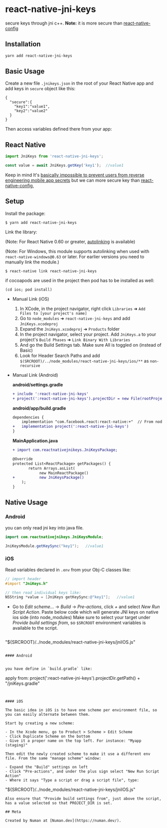 # react-native-jni-keys

secure keys through jni c++. **Note:** it is more secure than [react-native-config](https://github.com/luggit/react-native-config "react-native-config")

## Installation

```sh
yarn add react-native-jni-keys
```

## Basic Usage

Create a new file `.jnikeys.json` in the root of your React Native app and add keys in `secure` object like this:

```
{
  "secure":{
    "key1":"value1",
    "key2":"value2"
  }
}
```

Then access variables defined there from your app:

## React Native
```js
import JniKeys from 'react-native-jni-keys';

const value = await JniKeys.getKey('key1');  //value1
```

Keep in mind It's [basically impossible to prevent users from reverse engineering mobile app secrets](https://rammic.github.io/2015/07/28/hiding-secrets-in-android-apps/) but we can more secure key than [react-native-config](https://github.com/luggit/react-native-config "react-native-config"), 

## Setup

Install the package:

```
$ yarn add react-native-jni-keys
```

Link the library:

(Note: For React Native 0.60 or greater, [autolinking](https://reactnative.dev/blog/2019/07/03/version-60#native-modules-are-now-autolinked) is available)

(Note: For Windows, this module supports autolinking when used with `react-native-windows@0.63`
or later. For earlier versions you need to manually link the module.)

```
$ react-native link react-native-jni-keys
```

if cocoapods are used in the project then pod has to be installed as well:

```
(cd ios; pod install)
```

 - Manual Link (iOS)

	1. In XCode, in the project navigator, right click `Libraries` ➜ `Add 		Files to [your project's name]`
	2. Go to `node_modules` ➜ `react-native-jni-keys` and add 		`JniKeys.xcodeproj`
	3. Expand the `JniKeys.xcodeproj` ➜ `Products` folder
	4. In the project navigator, select your project. Add 		`JniKeys.a` to your project's `Build Phases` ➜ `Link Binary With Libraries`
	5. And go the Build Settings tab. Make sure All is toggled on (instead of Basic)
	6. Look for Header Search Paths and add `$(SRCROOT)/../node_modules/react-native-jni-keys/ios/**` as `non-recursive`


 - Manual Link (Android) 

	**android/settings.gradle**
	
	```diff
	+ include ':react-native-jni-keys'
	+ project(':react-native-jni-keys').projectDir = new File(rootProject.projectDir, '../node_modules/react-native-jni-keys/android')
	```
	**android/app/build.gradle**
	
	```diff
	dependencies {
		implementation "com.facebook.react:react-native:+"  // From node_modules
	+	implementation project(':react-native-jni-keys')
	}
	```
	**MainApplication.java**
	
	```diff
	+ import com.reactnativejnikeys.JniKeysPackage;
	
	@Override
	protected List<ReactPackage> getPackages() {
		   return Arrays.asList(
           		new MainReactPackage()
	+      		new JniKeysPackage()
	    );
	}
	```

## Native Usage

### Android
you can only read jni key into java file.
```java
import com.reactnativejnikeys.JniKeysModule;

JniKeysModule.getKeySync("key1");   //value1
```

### iOS

Read variables declared in `.env` from your Obj-C classes like:

```objective-c
// import header
#import "JniKeys.h"

// then read individual keys like:
NSString *value = [JniKeys getKeySync:@"key1"];   //value1
```

- Go to _Edit scheme..._ -> _Build_ -> _Pre-actions_, click _+_ and select _New Run Script Action_. Paste below code which will generate JNI keys on native ios side (into node_modules) Make sure to select your target under _Provide build settings from_, so `$SRCROOT` environment variables is available to the script.

   ```
"${SRCROOT}/../node_modules/react-native-jni-keys/jniIOS.js"
   ```

#### Android


you have define in `build.gradle` like:

```
apply from: project(':react-native-jni-keys').projectDir.getPath() + "/jniKeys.gradle"
```


#### iOS

The basic idea in iOS is to have one scheme per environment file, so you can easily alternate between them.

Start by creating a new scheme:

- In the Xcode menu, go to Product > Scheme > Edit Scheme
- Click Duplicate Scheme on the bottom
- Give it a proper name on the top left. For instance: "Myapp (staging)"

Then edit the newly created scheme to make it use a different env file. From the same "manage scheme" window:

- Expand the "Build" settings on left
- Click "Pre-actions", and under the plus sign select "New Run Script Action"
- Where it says "Type a script or drag a script file", type:
  ```
"${SRCROOT}/../node_modules/react-native-jni-keys/jniIOS.js"
  ```
Also ensure that "Provide build settings from", just above the script, has a value selected so that PROJECT_DIR is set.

## Meta

Created by Numan at [Numan.dev](https://numan.dev/).